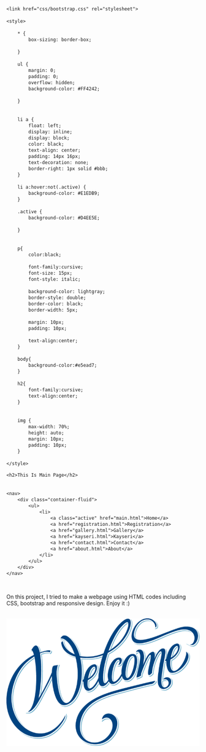 
<html>
<head>
	<title>Personal Page</title>
	<meta charset="utf-8">

	<link href="css/bootstrap.css" rel="stylesheet">

	<style> 

		* {
    		box-sizing: border-box;

    	}

		ul {
		    margin: 0;
		    padding: 0;
		    overflow: hidden;
		    background-color: #FF4242;
		    
		}

		
		li a {
			float: left;
			display: inline;
		    display: block;
		    color: black;
		    text-align: center;
		    padding: 14px 16px;
		    text-decoration: none;
		    border-right: 1px solid #bbb;
		}

		li a:hover:not(.active) {
	    	background-color: #E1EDB9;
		}

		.active {
	    	background-color: #D4EE5E;

		}


		p{
			color:black;
			
			font-family:cursive;
			font-size: 15px;
			font-style: italic;
			
			background-color: lightgray;
			border-style: double;
			border-color: black;
			border-width: 5px;

			margin: 10px;
			padding: 10px;

			text-align:center;
		}

		body{
			background-color:#e5ead7;
		}

		h2{
			font-family:cursive;
			text-align:center;
		}

	
		img {
    		max-width: 70%;
    		height: auto;
    		margin: 10px;
			padding: 10px;
    	}

	</style>
	

</head>
<body>

	<h2>This Is Main Page</h2>


	<nav>
	    <div class="container-fluid">
        	<ul>
        		<li>
					<a class="active" href="main.html">Home</a>
					<a href="registration.html">Registration</a>
					<a href="gallery.html">Gallery</a>
					<a href="kayseri.html">Kayseri</a>
					<a href="contact.html">Contact</a>
					<a href="about.html">About</a> 
				</li>
			</ul>
		</div>
	</nav>
	
	
	
<br>
<p>On this project, I tried to make a webpage using HTML codes  including CSS, bootstrap and responsive design. Enjoy it :)</p>
<br>

<footer>
<img src="welcome.png" >
</footer>





</body>
</html>
